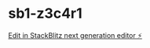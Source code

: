 # sb1-z3c4r1

[Edit in StackBlitz next generation editor ⚡️](https://stackblitz.com/~/github.com/sefsefsef10/sb1-z3c4r1)